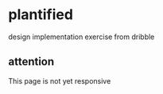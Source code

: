 # plantified
design implementation exercise from dribble
## attention
This page is not yet responsive

